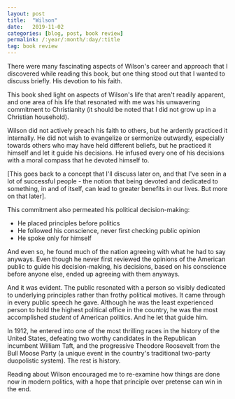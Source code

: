 ```yaml
---
layout: post
title:  "Wilson"
date:   2019-11-02
categories: [blog, post, book review]
permalink: /:year/:month/:day/:title
tag: book review
---
```


There were many fascinating aspects of Wilson's career and approach that I discovered while reading this book, but one thing stood out that I wanted to discuss briefly. His devotion to his faith.

This book shed light on aspects of Wilson's life that aren't readily apparent, and one area of his life that resonated with me was his unwavering commitment to Christianity (it should be noted that I did not grow up in a Christian household).

Wilson did not actively preach his faith to others, but he ardently practiced it internally. He did not wish to evangelize or sermonize outwardly, especially towards others who may have held different beliefs, but he practiced it himself and let it guide his decisions. He infused every one of his decisions with a moral compass that he devoted himself to.

[This goes back to a concept that I'll discuss later on, and that I've seen in a lot of successful people - the notion that being devoted and dedicated to something, in and of itself, can lead to greater benefits in our lives. But more on that later].

This commitment also permeated his political decision-making:

- He placed principles before politics
- He followed his conscience, never first checking public opinion
- He spoke only for himself

And even so, he found much of the nation agreeing with what he had to say anyways. Even though he never first reviewed the opinions of the American public to guide his decision-making, his decisions, based on his conscience before anyone else, ended up agreeing with them anyways.

And it was evident. The public resonated with a person so visibly dedicated to underlying principles rather than frothy political motives. It came through in every public speech he gave. Although he was the least experienced person to hold the highest political office in the country, he was the most accomplished *student* of American politics. And he let that guide him.

In 1912, he entered into one of the most thrilling races in the history of the United States, defeating two worthy candidates in the Republican incumbent William Taft, and the progressive Theodore Roosevelt from the Bull Moose Party (a unique event in the country's traditional two-party duopolistic system). The rest is history.

Reading about Wilson encouraged me to re-examine how things are done now in modern politics, with a hope that principle over pretense can win in the end.
